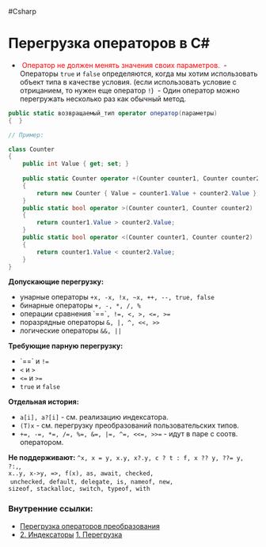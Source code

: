 #Csharp 

# Перегрузка операторов в C#

- <font color="#ff0000"> Оператор не должен менять значения своих параметров.</font>
 - Операторы `true` и `false` определяются, когда мы хотим использовать объект типа в качестве условия. (если использовать условие с отрицанием, то нужен еще оператор `!`)
 - Один оператор можно перегружать несколько раз как обычный метод.
 
```csharp
public static возвращаемый_тип operator оператор(параметры)
{  }
```

```csharp
// Пример:

class Counter
{
    public int Value { get; set; }
         
    public static Counter operator +(Counter counter1, Counter counter2)
    {
        return new Counter { Value = counter1.Value + counter2.Value };
    }
    public static bool operator >(Counter counter1, Counter counter2)
    {
        return counter1.Value > counter2.Value;
    }
    public static bool operator <(Counter counter1, Counter counter2)
    {
        return counter1.Value < counter2.Value;
    }
}

```


**Допускающие перегрузку:**
- унарные операторы `+x, -x, !x, ~x, ++, --, true, false`
- бинарные операторы `+, -, *, /, %`
- операции сравнения \`\==\``, !=, <, >, <=, >=`
- поразрядные операторы `&, |, ^, <<, >>`
- логические операторы `&&, ||`

**Требующие парную перегрузку:**
- \`\==\` и `!=`
- `<` и `>`
- `<=` и `>=`
- `true` и `false`

**Отдельная история:**
- `a[i], a?[i]` - см. реализацию индексатора.
- `(T)x` - см. перегрузку преобразований пользовательских типов. 
- `+=, -=, *=, /=, %=, &=, |=, ^=, <<=, >>=` - идут в паре с соотв. оператором.

**Не поддерживают:**
`^x, x = y, x.y, x?.y, c ? t : f, x ?? y, ??= y, ?:,`, <br> `x..y, x->y, =>, f(x), as, await, checked,`<br> `unchecked, default, delegate, is, nameof, new,` <br> `sizeof, stackalloc, switch, typeof, with`

### Внутренние ссылки:
- [Перегрузка операторов преобразования](1.%20Languages/C-sharp/0.%20Введение/1.%20Типы%20данных/Преобразования%20типов/Перегрузка%20операторов%20преобразования.md)
- [2. Индексаторы](1.%20Languages/C-sharp/0.%20Введение/2.%20Классовые%20механизмы/2.%20Индексаторы.md)
[1. Перегрузка](1.%20Languages/C-sharp/0.%20Введение/2.%20Классовые%20механизмы/Перегрузки/1.%20Перегрузка.md)
